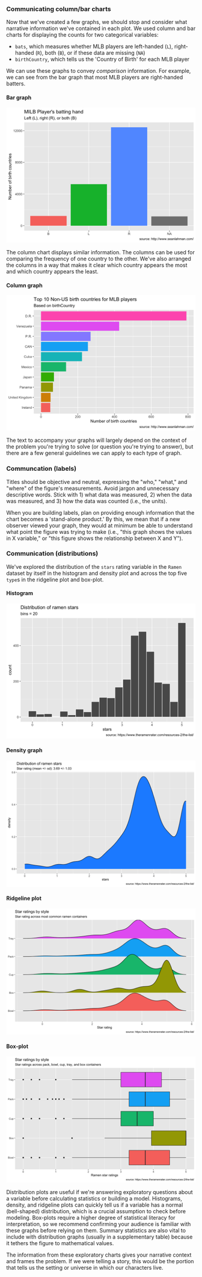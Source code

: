 ### Communicating column/bar charts

Now that we've created a few graphs, we should stop and consider what narrative information we've contained in each plot. We used column and bar charts for displaying the counts for two categorical variables: 

- `bats`, which measures whether MLB players are left-handed (`L`), right-handed (`R`), both (`B`), or if these data are missing (`NA`)  
- `birthCountry`, which tells us the 'Country of Birth' for each MLB player  

We can use these graphs to convey *comparison* information. For example, we can see from the bar graph that most MLB players are right-handed batters. 


#### Bar graph 

![](https://raw.githubusercontent.com/mjfrigaard/katacoda-scenarios/master/03-effective-storytelling/docs/img/gg_step6_bar_01-1.png)



The column chart displays similar information. The columns can be used for comparing the frequency of one country to the other. We've also arranged the columns in a way that makes it clear which country appears the most and which country appears the least. 

#### Column graph 

![](https://raw.githubusercontent.com/mjfrigaard/katacoda-scenarios/master/03-effective-storytelling/docs/img/gg_step6_col_02-1.png)


The text to accompany your graphs will largely depend on the context of the problem you're trying to solve (or question you're trying to answer), but there are a few general guidelines we can apply to each type of graph. 

### Communcation (labels)

Titles should be objective and neutral, expressing the "who," "what," and "where" of the figure's measurements. Avoid jargon and unnecessary descriptive words. Stick with 1) what data was measured, 2) when the data was measured, and 3) how the data was counted (i.e., the units).

When you are building labels, plan on providing enough information that the chart becomes a 'stand-alone product.' By this, we mean that if a new observer viewed your graph, they would at minimum be able to understand what point the figure was trying to make (i.e., "this graph shows the values in X variable," or "this figure shows the relationship between X and Y").

### Communication (distributions)

We've explored the distribution of the `stars` rating variable in the `Ramen` dataset by itself in the histogram and density plot and across the top five `type`s in the ridgeline plot and box-plot. 

#### Histogram

![](https://raw.githubusercontent.com/mjfrigaard/katacoda-scenarios/master/03-effective-storytelling/docs/img/gg_step7_hist_02-1.png)


#### Density graph


![](https://raw.githubusercontent.com/mjfrigaard/katacoda-scenarios/master/03-effective-storytelling/docs/img/gg_step6_density_02-1.png)


#### Ridgeline plot


![](https://raw.githubusercontent.com/mjfrigaard/katacoda-scenarios/master/03-effective-storytelling/docs/img/gg_step7_ridge_01-1.png)

#### Box-plot

![](https://raw.githubusercontent.com/mjfrigaard/katacoda-scenarios/master/03-effective-storytelling/docs/img/gg_step8_boxplot_01-1.png)

Distribution plots are useful if we're answering exploratory questions about a variable before calculating statistics or building a model. Histograms, density, and ridgeline plots can quickly tell us if a variable has a normal (bell-shaped) distribution, which is a crucial assumption to check before modeling. Box-plots require a higher degree of statistical literacy for interpretation, so we recommend confirming your audience is familiar with these graphs before relying on them. Summary statistics are also vital to include with distribution graphs (usually in a supplementary table) because it tethers the figure to mathematical values. 

The information from these exploratory charts gives your narrative context and frames the problem. If we were telling a story, this would be the portion that tells us the setting or universe in which our characters live.
